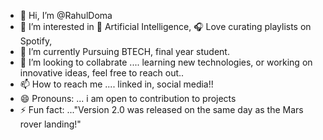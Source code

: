 - 👋 Hi, I’m @RahulDoma
- 👀 I’m interested in 🧠 Artificial Intelligence, 🎧 Love curating playlists on Spotify,
- 🌱 I’m currently Pursuing BTECH, final year student.
- 💞️ I’m looking to collabrate ....  learning new technologies, or working on innovative ideas, feel free to reach out..
- 📫 How to reach me .... linked in, social media!!
- 😄 Pronouns: ... i am open to contribution to projects
- ⚡ Fun fact: ..."Version 2.0 was released on the same day as the Mars rover landing!"

<!---
RahulDoma/RahulDoma is a ✨ special ✨ repository because its `README.md` (this file) appears on your GitHub profile.
You can click the Preview link to take a look at your changes.
--->
